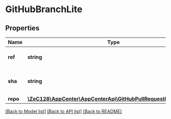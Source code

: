 # GitHubBranchLite

## Properties
Name | Type | Description | Notes
------------ | ------------- | ------------- | -------------
**ref** | **string** | The repository name | [optional] 
**sha** | **string** | The discription of repository | [optional] 
**repo** | [**\ZeC128\AppCenter\AppCenterApi\GitHubPullRequestLiteHeadRepo**](GitHubPullRequestLiteHeadRepo.md) |  | [optional] 

[[Back to Model list]](../README.md#documentation-for-models) [[Back to API list]](../README.md#documentation-for-api-endpoints) [[Back to README]](../README.md)



